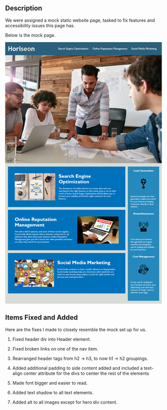 # <Mod One Challenge>

## Description

We were assigned a mock static website page, tasked to fix features and accessibility issues this page has.

Below is the mock page.

![alt text](assets/images/01-html-css-git-homework-demo.png)

## Items Fixed and Added

Here are the fixes I made to closely resemble the mock set up for us.


1. Fixed header div into Header element.

2. Fixed broken links on one of the nav item.

3. Rearranged header tags from h2 -> h3, to now h1 -> h2 groupings.

4. Added additional padding to side content added and included a text-align center attribute for the divs to center the rest of the elements

5. Made font bigger and easier to read.

6. Added text shadow to all text elements.

7. Added alt to all images except for hero div content.


